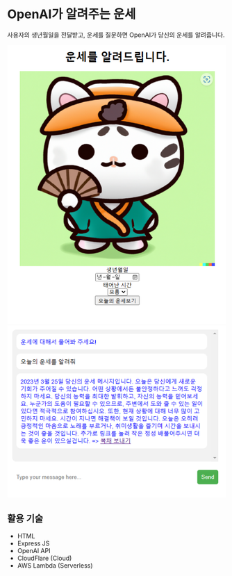 # OpenAI가 알려주는 운세
사용자의 생년월일을 전달받고, 운세를 질문하면 OpenAI가 당신의 운세를 알려줍니다.   

![생년월일 입력](./2.PNG)
![생년월일 입력](./1.PNG)

## 활용 기술
* HTML
* Express JS
* OpenAI API
* CloudFlare (Cloud)
* AWS Lambda (Serverless)